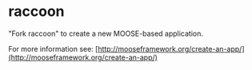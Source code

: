 raccoon
=====

"Fork raccoon" to create a new MOOSE-based application.

For more information see: [http://mooseframework.org/create-an-app/](http://mooseframework.org/create-an-app/)
